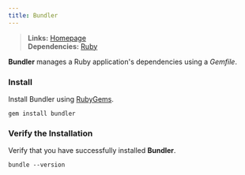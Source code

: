 ```yaml
---
title: Bundler
---
```


> **Links:** [Homepage](http://gembundler.com/)  
> **Dependencies:** [Ruby](/ruby/)

**Bundler** manages a Ruby application's dependencies using a *Gemfile*.


### Install

Install Bundler using [RubyGems](http://rubygems.org/).

	gem install bundler


### Verify the Installation

Verify that you have successfully installed **Bundler**.

	bundle --version
